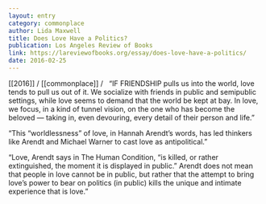 ```yaml
---
layout: entry
category: commonplace
author: Lida Maxwell
title: Does Love Have a Politics?
publication: Los Angeles Review of Books
link: https://lareviewofbooks.org/essay/does-love-have-a-politics/
date: 2016-02-25
---
```


[[2016]] / [[commonplace]] / 
 
“IF FRIENDSHIP pulls us into the world, love tends to pull us out of it. We socialize with friends in public and semipublic settings, while love seems to demand that the world be kept at bay. In love, we focus, in a kind of tunnel vision, on the one who has become the beloved — taking in, even devouring, every detail of their person and life.”

“This “worldlessness” of love, in Hannah Arendt’s words, has led thinkers like Arendt and Michael Warner to cast love as antipolitical.”

“Love, Arendt says in The Human Condition, “is killed, or rather extinguished, the moment it is displayed in public.” Arendt does not mean that people in love cannot be in public, but rather that the attempt to bring love’s power to bear on politics (in public) kills the unique and intimate experience that is love.”

